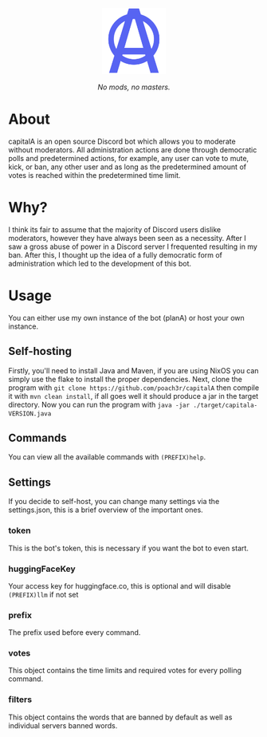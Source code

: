 <p align="center">
    <img src="./assets/github/logo2.png" alt="drawing" width="128"/>
</p>

*<p align="center">No mods, no masters.</p>*

# About

capitalA is an open source Discord bot which allows you to moderate without moderators. All administration actions are done through democratic polls and predetermined actions, for 
example, any user can vote to mute, kick, or ban, any other user and as long as the predetermined amount of votes is reached within the predetermined time limit.

# Why?

I think its fair to assume that the majority of Discord users dislike moderators, however they have always been seen as a necessity. After I saw a gross abuse of power in a Discord 
server I frequented resulting in my ban. After this, I thought up the idea of a fully democratic form of administration which led to the development of this bot.

# Usage

You can either use my own instance of the bot (planA) or host your own instance.

## Self-hosting

Firstly, you'll need to install Java and Maven, if you are using NixOS you can simply use the flake to install the proper dependencies. Next, clone the program with 
`git clone https://github.com/poach3r/capitalA` then compile it with `mvn clean install`, if all goes well it should produce a jar in the target directory. Now you can run the program
with `java -jar ./target/capitala-VERSION.java`

## Commands

You can view all the available commands with `(PREFIX)help`.

## Settings

If you decide to self-host, you can change many settings via the settings.json, this is a brief overview of the important ones.

### token

This is the bot's token, this is necessary if you want the bot to even start.

### huggingFaceKey

Your access key for huggingface.co, this is optional and will disable `(PREFIX)llm` if not set

### prefix

The prefix used before every command.

### votes

This object contains the time limits and required votes for every polling command.

### filters

This object contains the words that are banned by default as well as individual servers banned words.

